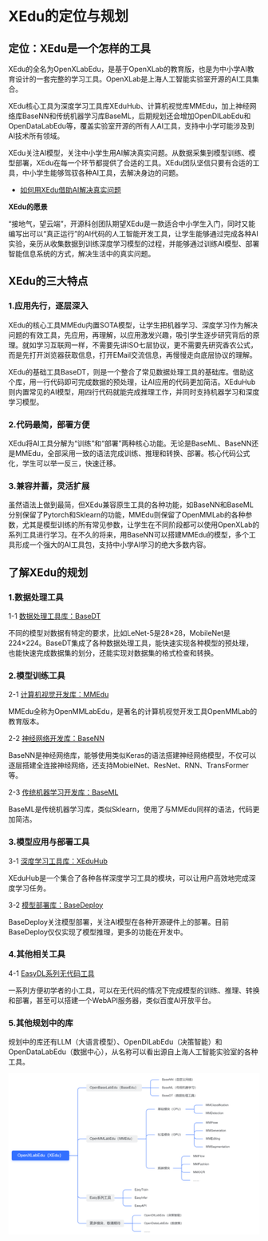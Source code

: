 # XEdu的定位与规划

## 定位：XEdu是一个怎样的工具

XEdu的全名为OpenXLabEdu，是基于OpenXLab的教育版，也是为中小学AI教育设计的一套完整的学习工具。OpenXLab是上海人工智能实验室开源的AI工具集合。

XEdu核心工具为深度学习工具库XEduHub、计算机视觉库MMEdu，加上神经网络库BaseNN和传统机器学习库BaseML，后期规划还会增加OpenDILabEdu和OpenDataLabEdu等，覆盖实验室开源的所有人AI工具，支持中小学可能涉及到AI技术所有领域。

XEdu关注AI模型，关注中小学生用AI解决真实问题。从数据采集到模型训练、模型部署，XEdu在每一个环节都提供了合适的工具。XEdu团队坚信只要有合适的工具，中小学生能够驾驭各种AI工具，去解决身边的问题。

- [如何用XEdu借助AI解决真实问题](../how_to_use/introduction.html)

**XEdu的愿景**

“接地气，望云端”，开源科创团队期望XEdu是一款适合中小学生入门，同时又能编写出可以“真正运行”的AI代码的人工智能开发工具，让学生能够通过完成各种AI实验，亲历从收集数据到训练深度学习模型的过程，并能够通过训练AI模型、部署智能信息系统的方式，解决生活中的真实问题。

## XEdu的三大特点

### 1.应用先行，逐层深入

XEdu的核心工具MMEdu内置SOTA模型，让学生把机器学习、深度学习作为解决问题的有效工具，先应用，再理解，以应用激发兴趣，吸引学生逐步研究背后的原理。就如学习互联网一样，不需要先讲ISO七层协议，更不需要先研究香农公式，而是先打开浏览器获取信息，打开EMail交流信息，再慢慢走向底层协议的理解。

XEdu的基础工具BaseDT，则是一个整合了常见数据处理工具的基础库。借助这个库，用一行代码即可完成数据的预处理，让AI应用的代码更加简洁。XEduHub则内置常见的AI模型，用四行代码就能完成推理工作，并同时支持机器学习和深度学习模型。

### 2.代码最简，部署方便

XEdu将AI工具分解为“训练”和“部署”两种核心功能。无论是BaseML、BaseNN还是MMEdu，全部采用一致的语法完成训练、推理和转换、部署。核心代码公式化，学生可以举一反三，快速迁移。

### 3.兼容并蓄，灵活扩展

虽然语法上做到最简，但XEdu兼容原生工具的各种功能，如BaseNN和BaseML分别保留了Pytorch和Sklearn的功能，MMEdu则保留了OpenMMLab的各种参数，尤其是模型训练的所有常见参数，让学生在不同阶段都可以使用OpenXLab的系列工具进行学习。在不久的将来，用BaseNN可以搭建MMEdu的模型，多个工具形成一个强大的AI工具包，支持中小学AI学习的绝大多数内容。

## 了解XEdu的规划

### 1.数据处理工具

1-1 [数据处理工具库：BaseDT](https://xedu.readthedocs.io/zh-cn/master/basedt.html)

不同的模型对数据有特定的要求，比如LeNet-5是28×28，MobileNet是224×224。BaseDT集成了各种数据处理工具，能快速实现各种模型的预处理，也能快速完成数据集的划分，还能实现对数据集的格式检查和转换。

### 2.模型训练工具

2-1 [计算机视觉开发库：MMEdu](https://xedu.readthedocs.io/zh-cn/master/mmedu.html)

MMEdu全称为OpenMMLabEdu，是著名的计算机视觉开发工具OpenMMLab的教育版本。 

2-2 [神经网络开发库：BaseNN](https://xedu.readthedocs.io/zh-cn/master/basenn.html)

BaseNN是神经网络库，能够使用类似Keras的语法搭建神经网络模型，不仅可以逐层搭建全连接神经网络，还支持MobielNet、ResNet、RNN、TransFormer等。

2-3 [传统机器学习开发库：BaseML](https://xedu.readthedocs.io/zh-cn/master/baseml.html)

BaseML是传统机器学习库，类似Sklearn，使用了与MMEdu同样的语法，代码更加简洁。

### 3.模型应用与部署工具

3-1 [深度学习工具库：XEduHub](https://xedu.readthedocs.io/zh-cn/master/xedu_hub.html)

XEduHub是一个集合了各种各样深度学习工具的模块，可以让用户高效地完成深度学习任务。

3-2 [模型部署库：BaseDeploy](https://xedu.readthedocs.io/zh-cn/master/basedeploy.html)

BaseDeploy关注模型部署，关注AI模型在各种开源硬件上的部署。目前BaseDeploy仅仅实现了模型推理，更多的功能在开发中。

### 4.其他相关工具

4-1 [EasyDL系列无代码工具](https://xedu.readthedocs.io/zh-cn/master/easydl.html)

一系列方便初学者的小工具，可以在无代码的情况下完成模型的训练、推理、转换和部署，甚至可以搭建一个WebAPI服务器，类似百度AI开放平台。

### 5.其他规划中的库

规划中的库还有LLM（大语言模型）、OpenDILabEdu（决策智能）和OpenDataLabEdu（数据中心），从名称可以看出源自上海人工智能实验室的各种工具。

![](../images/about/xedu_plan.png)

